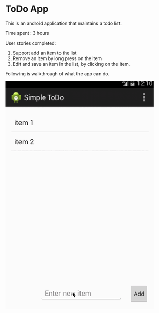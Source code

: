 ToDo App
===========

This is an android application that maintains a todo list. 

Time spent :  3 hours

User stories completed: 

1. Support add an item to the list
2. Remove an item by long press on the item
3. Edit  and save an item in the list, by clicking on the item.

Following is walkthrough of what the app can do.

![](https://github.com/nishabn89/thecodepath/blob/master/todo_demo.gif)
